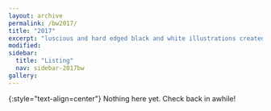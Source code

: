 ```yaml
---
layout: archive
permalink: /bw2017/
title: "2017"
excerpt: "luscious and hard edged black and white illustrations created using PaintTool SAI and Photoshop."
modified:
sidebar:
  title: "Listing"
  nav: sidebar-2017bw
gallery:
---
```


 {:style="text-align=center"}
Nothing here yet. Check back in awhile!

